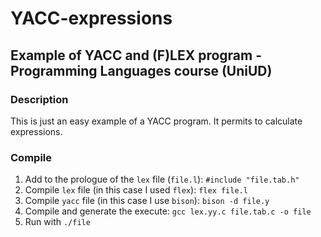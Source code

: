 # YACC-expressions
## Example of YACC and (F)LEX program - Programming Languages course (UniUD)

### Description
This is just an easy example of a YACC program. It permits to calculate expressions.

### Compile
1. Add to the prologue of the ```lex``` file (```file.l```): ```#include "file.tab.h"```
2. Compile ```lex``` file (in this case I used ```flex```): ```flex file.l```
3. Compile ```yacc``` file (in this case I use ```bison```): ```bison -d file.y```
4. Compile and generate the execute: ```gcc lex.yy.c file.tab.c -o file```
5. Run with ```./file```
